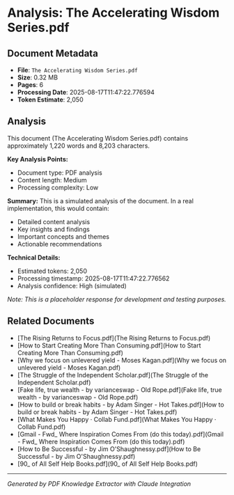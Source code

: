# Analysis: The Accelerating Wisdom Series.pdf

## Document Metadata
- **File**: `The Accelerating Wisdom Series.pdf`
- **Size**: 0.32 MB
- **Pages**: 6
- **Processing Date**: 2025-08-17T11:47:22.776594
- **Token Estimate**: 2,050

## Analysis

This document (The Accelerating Wisdom Series.pdf) contains approximately 1,220 words and 8,203 characters.

**Key Analysis Points:**
- Document type: PDF analysis
- Content length: Medium
- Processing complexity: Low

**Summary:**
This is a simulated analysis of the document. In a real implementation, this would contain:
- Detailed content analysis
- Key insights and findings
- Important concepts and themes
- Actionable recommendations

**Technical Details:**
- Estimated tokens: 2,050
- Processing timestamp: 2025-08-17T11:47:22.776562
- Analysis confidence: High (simulated)

*Note: This is a placeholder response for development and testing purposes.*

## Related Documents

- [The Rising Returns to Focus.pdf](The Rising Returns to Focus.pdf)
- [How to Start Creating More Than Consuming.pdf](How to Start Creating More Than Consuming.pdf)
- [Why we focus on unlevered yield - Moses Kagan.pdf](Why we focus on unlevered yield - Moses Kagan.pdf)
- [The Struggle of the Independent Scholar.pdf](The Struggle of the Independent Scholar.pdf)
- [Fake life, true wealth - by varianceswap - Old Rope.pdf](Fake life, true wealth - by varianceswap - Old Rope.pdf)
- [How to build or break habits - by Adam Singer - Hot Takes.pdf](How to build or break habits - by Adam Singer - Hot Takes.pdf)
- [What Makes You Happy · Collab Fund.pdf](What Makes You Happy · Collab Fund.pdf)
- [Gmail - Fwd_ Where Inspiration Comes From (do this today).pdf](Gmail - Fwd_ Where Inspiration Comes From (do this today).pdf)
- [How to Be Successful - by Jim O'Shaughnessy.pdf](How to Be Successful - by Jim O'Shaughnessy.pdf)
- [90_ of All Self Help Books.pdf](90_ of All Self Help Books.pdf)

---
*Generated by PDF Knowledge Extractor with Claude Integration*
